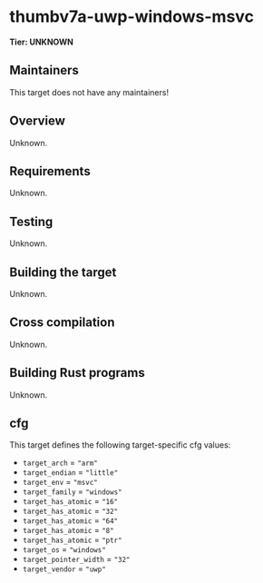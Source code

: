 # thumbv7a-uwp-windows-msvc

**Tier: UNKNOWN**

## Maintainers
This target does not have any maintainers!

## Overview
Unknown.

## Requirements
Unknown.

## Testing
Unknown.

## Building the target
Unknown.

## Cross compilation
Unknown.

## Building Rust programs
Unknown.

## cfg
This target defines the following target-specific cfg values:
- `target_arch` = `"arm"`
- `target_endian` = `"little"`
- `target_env` = `"msvc"`
- `target_family` = `"windows"`
- `target_has_atomic` = `"16"`
- `target_has_atomic` = `"32"`
- `target_has_atomic` = `"64"`
- `target_has_atomic` = `"8"`
- `target_has_atomic` = `"ptr"`
- `target_os` = `"windows"`
- `target_pointer_width` = `"32"`
- `target_vendor` = `"uwp"`

